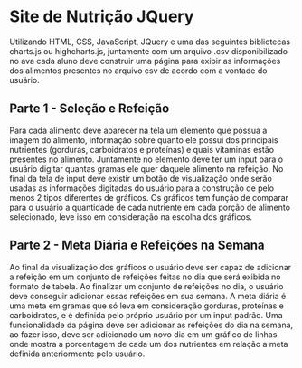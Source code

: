 # Site de Nutrição JQuery
Utilizando HTML, CSS, JavaScript, JQuery e uma das seguintes bibliotecas charts.js ou highcharts.js, juntamente com um arquivo .csv disponibilizado no ava cada aluno deve construir uma página para exibir as informações dos alimentos presentes no arquivo csv de acordo com a vontade do usuário.
## Parte 1 - Seleção e Refeição
Para cada alimento deve aparecer na tela um elemento que possua a imagem do alimento, informação sobre quanto ele possui dos principais nutrientes (gorduras, carboidratos e proteínas) e quais vitaminas estão presentes no alimento. Juntamente no elemento deve ter um input para o usuário digitar quantas gramas ele quer daquele alimento na refeição.
No final da tela de input deve existir um botão de visualização onde serão usadas as informações digitadas do usuário para a construção de pelo menos 2 tipos diferentes de gráficos.
Os gráficos tem função de comparar para o usuário a quantidade de cada nutriente em cada porção de alimento selecionado, leve isso em consideração na escolha dos gráficos.

## Parte 2 - Meta Diária e Refeições na Semana
Ao final da visualização dos gráficos o usuário deve ser capaz de adicionar a refeição em um conjunto de refeições feitas no dia que será exibida no formato de tabela.
Ao finalizar um conjunto de refeições no dia, o usuário deve conseguir adicionar essas refeições em sua semana.
A meta diária é uma meta em gramas que só leva em consideração gorduras, proteínas e carboidratos, e é definida pelo próprio usuário por um input padrão.
Uma funcionalidade da página deve ser adicionar as refeições do dia na semana, ao fazer isso, deve ser adicionado um novo dia em um gráfico de linhas onde mostra a porcentagem de cada um dos nutrientes em relação a meta definida anteriormente pelo usuário.
